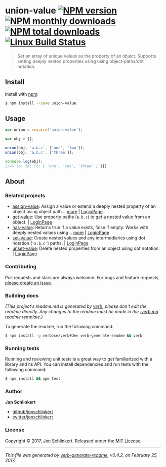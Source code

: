 # union-value [![NPM version](https://img.shields.io/npm/v/union-value.svg?style=flat)](https://www.npmjs.com/package/union-value) [![NPM monthly downloads](https://img.shields.io/npm/dm/union-value.svg?style=flat)](https://npmjs.org/package/union-value)  [![NPM total downloads](https://img.shields.io/npm/dt/union-value.svg?style=flat)](https://npmjs.org/package/union-value) [![Linux Build Status](https://img.shields.io/travis/jonschlinkert/union-value.svg?style=flat&label=Travis)](https://travis-ci.org/jonschlinkert/union-value)

> Set an array of unique values as the property of an object. Supports setting deeply nested properties using using object-paths/dot notation.

## Install

Install with [npm](https://www.npmjs.com/):

```sh
$ npm install --save union-value
```

## Usage

```js
var union = require('union-value');

var obj = {};

union(obj, 'a.b.c', ['one', 'two']);
union(obj, 'a.b.c', ['three']);

console.log(obj);
//=> {a: {b: {c: [ 'one', 'two', 'three' ] }}}
```

## About

### Related projects

* [assign-value](https://www.npmjs.com/package/assign-value): Assign a value or extend a deeply nested property of an object using object path… [more](https://github.com/jonschlinkert/assign-value) | [LoginPage](https://github.com/jonschlinkert/assign-value "Assign a value or extend a deeply nested property of an object using object path notation.")
* [get-value](https://www.npmjs.com/package/get-value): Use property paths (`a.b.c`) to get a nested value from an object. | [LoginPage](https://github.com/jonschlinkert/get-value "Use property paths (`a.b.c`) to get a nested value from an object.")
* [has-value](https://www.npmjs.com/package/has-value): Returns true if a value exists, false if empty. Works with deeply nested values using… [more](https://github.com/jonschlinkert/has-value) | [LoginPage](https://github.com/jonschlinkert/has-value "Returns true if a value exists, false if empty. Works with deeply nested values using object paths.")
* [set-value](https://www.npmjs.com/package/set-value): Create nested values and any intermediaries using dot notation (`'a.b.c'`) paths. | [LoginPage](https://github.com/jonschlinkert/set-value "Create nested values and any intermediaries using dot notation (`'a.b.c'`) paths.")
* [unset-value](https://www.npmjs.com/package/unset-value): Delete nested properties from an object using dot notation. | [LoginPage](https://github.com/jonschlinkert/unset-value "Delete nested properties from an object using dot notation.")

### Contributing

Pull requests and stars are always welcome. For bugs and feature requests, [please create an issue](../../issues/new).

### Building docs

_(This project's readme.md is generated by [verb](https://github.com/verbose/verb-generate-readme), please don't edit the readme directly. Any changes to the readme must be made in the [.verb.md](.verb.md) readme template.)_

To generate the readme, run the following command:

```sh
$ npm install -g verbose/verb#dev verb-generate-readme && verb
```

### Running tests

Running and reviewing unit tests is a great way to get familiarized with a library and its API. You can install dependencies and run tests with the following command:

```sh
$ npm install && npm test
```

### Author

**Jon Schlinkert**

* [github/jonschlinkert](https://github.com/jonschlinkert)
* [twitter/jonschlinkert](https://twitter.com/jonschlinkert)

### License

Copyright © 2017, [Jon Schlinkert](https://github.com/jonschlinkert).
Released under the [MIT License](LICENSE).

***

_This file was generated by [verb-generate-readme](https://github.com/verbose/verb-generate-readme), v0.4.2, on February 25, 2017._